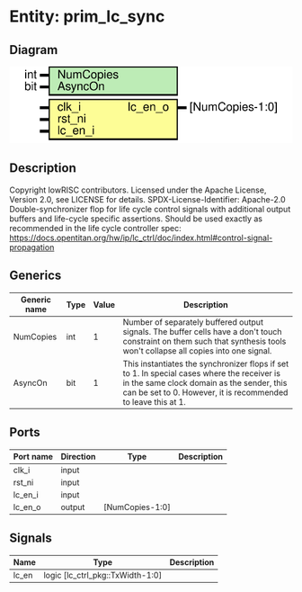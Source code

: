 # Entity: prim_lc_sync

## Diagram

![Diagram](prim_lc_sync.svg "Diagram")
## Description

Copyright lowRISC contributors.
 Licensed under the Apache License, Version 2.0, see LICENSE for details.
 SPDX-License-Identifier: Apache-2.0
 Double-synchronizer flop for life cycle control signals with additional
 output buffers and life-cycle specific assertions.
 Should be used exactly as recommended in the life cycle controller spec:
 https://docs.opentitan.org/hw/ip/lc_ctrl/doc/index.html#control-signal-propagation
 
## Generics

| Generic name | Type | Value | Description                                                                                                                                                                                                |
| ------------ | ---- | ----- | ---------------------------------------------------------------------------------------------------------------------------------------------------------------------------------------------------------- |
| NumCopies    | int  | 1     | Number of separately buffered output signals. The buffer cells have a don't touch constraint on them such that synthesis tools won't collapse all copies into one signal.                                  |
| AsyncOn      | bit  | 1     | This instantiates the synchronizer flops if set to 1. In special cases where the receiver is in the same clock domain as the sender, this can be set to 0. However, it is recommended to leave this at 1.  |
## Ports

| Port name | Direction | Type            | Description |
| --------- | --------- | --------------- | ----------- |
| clk_i     | input     |                 |             |
| rst_ni    | input     |                 |             |
| lc_en_i   | input     |                 |             |
| lc_en_o   | output    | [NumCopies-1:0] |             |
## Signals

| Name  | Type                             | Description |
| ----- | -------------------------------- | ----------- |
| lc_en | logic [lc_ctrl_pkg::TxWidth-1:0] |             |
